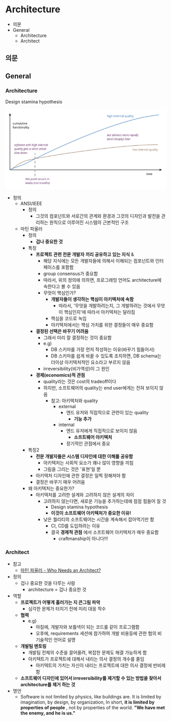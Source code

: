 # Architecture

- 의문
- General
  - Architecture
  - Architect

## 의문

## General

### Architecture

Design stamina hypothesis

![](./images/architecture/architecture_design_stamina_hypothesis1.png)

- 정의
  - ANSI/IEEE
    - 정의
      - 그것의 컴포넌트와 서로간의 관계와 환경과 그것의 디자인과 발전을 관리하는 원칙으로 이루어진 시스템의 근본적인 구조
  - 마틴 파울러
    - 정의
      - **겁나 중요한 것**
    - 특징
      - **프로젝트 관련 전문 개발자 끼리 공유하고 있는 지식** &
        - 해당 지식에는 모든 개발자들에 의해서 이해되는 컴포넌트와 인터페이스를 포함함
        - group consensus가 중요함
        - 따라서, 위의 정의에 의하면, 프로그래밍 언어도 architecture에 속한다고 볼 수 있음
        - 무엇이 핵심인가?
          - **개발자들이 생각하는 핵심이 아키텍처에 속함**
            - 따라서, '무엇을 개발하려는지, 그 개발하려는 것에서 무엇이 핵심인지'에 따라서 아키텍처는 달라짐
          - 핵심을 코드로 녹임
          - 아키텍처에서는 핵심 가치를 위한 결정들이 매우 중요함
      - **결정된 선택은 바꾸기 어려움**
        - 그래서 미리 잘 결정하는 것이 중요함
        - e.g)
          - DB 스키마를 가장 먼저 작성하는 이유(바꾸기 힘들어서)
          - DB 스키마를 쉽게 바꿀 수 있도록 조치하면, DB schema는 더이상 아키텍처적인 요소라고 부르지 않음
        - irreversibility(비가역성)이 그 원인
      - **경제(economics)적 관점**
        - quality라는 것은 cost의 tradeoff이다
        - 하지만, 소프트웨어의 quality는 end user에게는 전혀 보이지 않음
          - 참고: 아키텍처와 quality
            - external
              - 엔드 유저와 직접적으로 관련이 있는 quality
                - **기능 추가**
            - internal
              - 엔드 유저에게 직접적으로 보이지 않음
                - **소프트웨어 아키텍처**
              - 장기적인 관점에서 중요
    - 특징2
      - **전문 개발자들은 시스템 디자인에 대한 이해를 공유함**
        - 아키텍처는 사회적 요소가 꽤나 많이 영향을 끼침
        - 그림을 그리는 것은 '표현'일 뿐
      - 아키텍처 디자인에 관한 결정은 일찍 정해져야 함
      - 결정은 바꾸기 매우 어려움
    - 왜 아키텍처는 중요한가?
      - 아키텍처를 고려한 설계와 고려하지 않은 설계의 차이
        - 고려하지 않는다면, 새로운 기능을 추가하는데에 점점 힘들어 질 것
          - Design stamina hypothesis
          - **이것이 소프트웨어 아키텍처가 중요한 이유!**
        - 낮은 퀄리티의 소프트웨어는 시간을 계속해서 잡아먹기만 함
          - CI, CD를 도입하려는 이유
          - 결국 **경제적 관점** 에서 소프트웨어 아키텍처가 매우 중요함
            - craftmanship이 아니다!!!

### Architect

- 참고
  - [마틴 파울러 - Who Needs an Architect?](http://files.catwell.info/misc/mirror/2003-martin-fowler-who-needs-an-architect.pdf)
- 정의
  - 겁나 중요한 것을 다루는 사람
    - architecture = 겁나 중요한 것
- 역할
  - **프로젝트가 어떻게 흘러가는 지 큰그림 파악**
    - 심각한 문제가 터지기 전에 미리 대응 착수
  - **협력**
    - e.g)
      - 아침에, 개발자와 보틀넥이 되는 코드를 같이 프로그램함
      - 오후에, requirements 세션에 참가하여 개발 비용등에 관한 협의 비 기술적인 언어로 설명
  - **개발팀 멘토링**
    - 개발팀 전체의 수준을 끌어올려, 복잡한 문제도 해결 가능하게 함
    - 아키텍트가 프로젝트에 대해서 내리는 의사 결정의 개수를 줄임
      - 아키텍트의 가치는 자신이 내리는 프로젝트에 대한 의사 결정에 반비례함
  - **소프트웨어 디자인에 있어서 irreversibility를 제거할 수 있는 방법을 찾아서 architecture를 제거 하는 것**
- 명언
  - Software is not limited by physics, like buildings are. It is limited by imagination, by design, by organization, In short, **it is limited by properties of people** , not by properties of the world. **"We have met the enemy, and he is us."**

